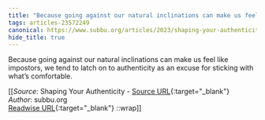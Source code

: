 ```yaml
---
title: "Because going against our natural inclinations can make us feel ..."
tags: articles-23572249
canonical: https://www.subbu.org/articles/2023/shaping-your-authenticity/
hide_title: true
---
```


Because going against our natural inclinations can make us feel like impostors, we tend to latch on to authenticity as an excuse for sticking with what’s comfortable.


[[_Source_: Shaping Your Authenticity - [Source URL](https://www.subbu.org/articles/2023/shaping-your-authenticity/){:target="_blank"}<br>
_Author_: subbu.org<br>
[Readwise URL](https://readwise.io/open/461643583){:target="_blank"}
::wrap]]